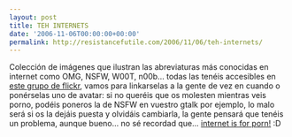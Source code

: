 ```yaml
---
layout: post
title: TEH INTERNETS
date: '2006-11-06T00:00:00+00:00'
permalink: http://resistancefutile.com/2006/11/06/teh-internets/
---
```

<a href="http://www.flickr.com/photos/goopymart/sets/72157594362502502/with/289981093/"><img style="float:right; margin:0 0 10px 10px;cursor:pointer; cursor:hand;" src="http://photos1.blogger.com/blogger2/4553/2422/1600/289981097_1f959a54e6_s.0.jpg" border="0" alt="" /></a>Colección de imágenes que ilustran las abreviaturas más conocidas en internet como OMG, NSFW, W00T, n00b... todas las tenéis accesibles en <a href="http://www.flickr.com/photos/goopymart/sets/72157594362502502/with/289981093/">este grupo de flickr</a>, vamos para linkarselas a la gente de vez en cuando o ponérselas uno de avatar: si no queréis que os molesten mientras veis porno, podéis poneros la de NSFW en vuestro gtalk por ejemplo, lo  malo será si os la dejáis puesta y olvidáis cambiarla, la gente pensará que tenéis un problema, aunque bueno... no sé recordad que... <a href="http://www.youtube.com/watch?v=eWEjvCRPrCo">internet is for porn!</a> :D

